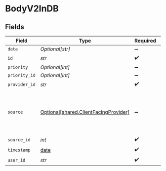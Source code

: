 # BodyV2InDB


## Fields

| Field                                                                                | Type                                                                                 | Required                                                                             | Description                                                                          |
| ------------------------------------------------------------------------------------ | ------------------------------------------------------------------------------------ | ------------------------------------------------------------------------------------ | ------------------------------------------------------------------------------------ |
| `data`                                                                               | *Optional[str]*                                                                      | :heavy_minus_sign:                                                                   | N/A                                                                                  |
| `id`                                                                                 | *str*                                                                                | :heavy_check_mark:                                                                   | N/A                                                                                  |
| `priority`                                                                           | *Optional[int]*                                                                      | :heavy_minus_sign:                                                                   | N/A                                                                                  |
| `priority_id`                                                                        | *Optional[int]*                                                                      | :heavy_minus_sign:                                                                   | N/A                                                                                  |
| `provider_id`                                                                        | *str*                                                                                | :heavy_check_mark:                                                                   | N/A                                                                                  |
| `source`                                                                             | [Optional[shared.ClientFacingProvider]](../../models/shared/clientfacingprovider.md) | :heavy_minus_sign:                                                                   | A vendor, a service, or a platform which Vital can connect with.                     |
| `source_id`                                                                          | *int*                                                                                | :heavy_check_mark:                                                                   | N/A                                                                                  |
| `timestamp`                                                                          | [date](https://docs.python.org/3/library/datetime.html#date-objects)                 | :heavy_check_mark:                                                                   | N/A                                                                                  |
| `user_id`                                                                            | *str*                                                                                | :heavy_check_mark:                                                                   | N/A                                                                                  |